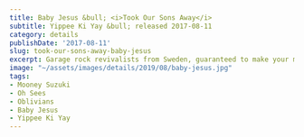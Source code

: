 ```yaml
---
title: Baby Jesus &bull; <i>Took Our Sons Away</i>
subtitle: Yippee Ki Yay &bull; released 2017-08-11
category: details
publishDate: '2017-08-11'
slug: took-our-sons-away-baby-jesus
excerpt: Garage rock revivalists from Sweden, guaranteed to make your monkey dance.
image: "~/assets/images/details/2019/08/baby-jesus.jpg"
tags:
- Mooney Suzuki
- Oh Sees
- Oblivians
- Baby Jesus
- Yippee Ki Yay
---
```


